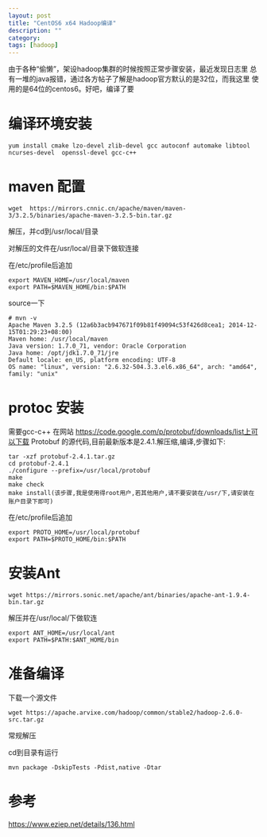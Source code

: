 ```yaml
---
layout: post
title: "CentOS6 x64 Hadoop编译"
description: ""
category:
tags: [hadoop]
---
```



由于各种“偷懒”，架设hadoop集群的时候按照正常步骤安装，最近发现日志里
总有一堆的java报错，通过各方帖子了解是hadoop官方默认的是32位，而我这里
使用的是64位的centos6。好吧，编译了要


# 编译环境安装

    yum install cmake lzo-devel zlib-devel gcc autoconf automake libtool ncurses-devel  openssl-devel gcc-c++


# maven 配置

    wget  https://mirrors.cnnic.cn/apache/maven/maven-3/3.2.5/binaries/apache-maven-3.2.5-bin.tar.gz

解压，并cd到/usr/local/目录

对解压的文件在/usr/local/目录下做软连接

在/etc/profile后追加

    export MAVEN_HOME=/usr/local/maven
    export PATH=$MAVEN_HOME/bin:$PATH

source一下

    # mvn -v
    Apache Maven 3.2.5 (12a6b3acb947671f09b81f49094c53f426d8cea1; 2014-12-15T01:29:23+08:00)
    Maven home: /usr/local/maven
    Java version: 1.7.0_71, vendor: Oracle Corporation
    Java home: /opt/jdk1.7.0_71/jre
    Default locale: en_US, platform encoding: UTF-8
    OS name: "linux", version: "2.6.32-504.3.3.el6.x86_64", arch: "amd64", family: "unix"

# protoc 安装
需要gcc-c++
在网站 https://code.google.com/p/protobuf/downloads/list上可以下载 Protobuf 的源代码,目前最新版本是2.4.1.解压缩,编译,步骤如下:

    tar -xzf protobuf-2.4.1.tar.gz
    cd protobuf-2.4.1
    ./configure --prefix=/usr/local/protobuf
    make
    make check
    make install(该步骤,我是使用得root用户,若其他用户,请不要安装在/usr/下,请安装在账户目录下即可)

在/etc/profile后追加

    export PROTO_HOME=/usr/local/protobuf
    export PATH=$PROTO_HOME/bin:$PATH


# 安装Ant

    wget https://mirrors.sonic.net/apache/ant/binaries/apache-ant-1.9.4-bin.tar.gz
解压并在/usr/local/下做软连

    export ANT_HOME=/usr/local/ant
    export PATH=$PATH:$ANT_HOME/bin

# 准备编译

下载一个源文件

    wget https://apache.arvixe.com/hadoop/common/stable2/hadoop-2.6.0-src.tar.gz

常规解压

cd到目录有运行

    mvn package -DskipTests -Pdist,native -Dtar



# 参考
<https://www.eziep.net/details/136.html>
